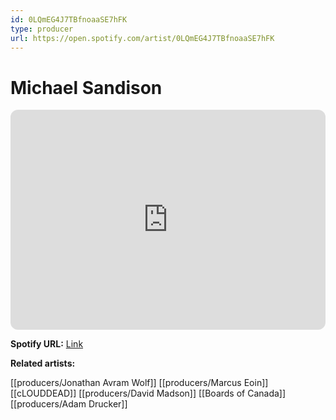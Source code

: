 ```yaml
---
id: 0LQmEG4J7TBfnoaaSE7hFK
type: producer
url: https://open.spotify.com/artist/0LQmEG4J7TBfnoaaSE7hFK
---
```

# Michael Sandison

<iframe style="border-radius:12px" src="https://open.spotify.com/embed/artist/0LQmEG4J7TBfnoaaSE7hFK" width="100%" height="352" frameBorder="0" allowfullscreen="" allow="autoplay; clipboard-write; encrypted-media; fullscreen; picture-in-picture" loading="lazy"></iframe>

**Spotify URL:** [Link](https://open.spotify.com/artist/0LQmEG4J7TBfnoaaSE7hFK)

**Related artists:**

[[producers/Jonathan Avram Wolf]]
[[producers/Marcus Eoin]]
[[cLOUDDEAD]]
[[producers/David Madson]]
[[Boards of Canada]]
[[producers/Adam Drucker]]
